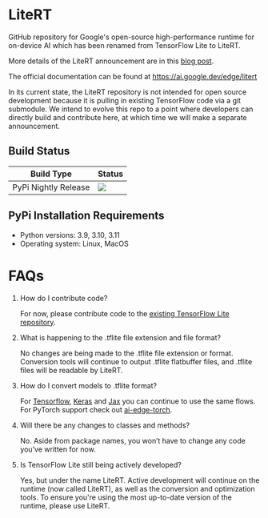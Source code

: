 # LiteRT
GitHub repository for Google's open-source high-performance runtime for
on-device AI which has been renamed from TensorFlow Lite to LiteRT.

More details of the LiteRT announcement are in this [blog
post](https://developers.googleblog.com/en/tensorflow-lite-is-now-litert/).

The official documentation can be found at https://ai.google.dev/edge/litert

In its current state, the LiteRT repository is not intended for open source
development because it is pulling in existing TensorFlow code via a git
submodule. We intend to evolve this repo to a point where developers can
directly build and contribute here, at which time we will make a separate
announcement.


## Build Status

Build Type         |    Status     |
-----------        | --------------|
PyPi Nightly Release    | [![](https://github.com/google-ai-edge/LiteRT/actions/workflows/nightly_pypi_release.yml/badge.svg?branch=main)](https://github.com/google-ai-edge/LiteRT/actions/workflows/nightly_pypi_release.yml) |

## PyPi Installation Requirements

 * Python versions:  3.9, 3.10, 3.11
 * Operating system: Linux, MacOS


# FAQs

1. How do I contribute code?

    For now, please contribute code to the [existing TensorFlow Lite
    repository](https://github.com/tensorflow/tensorflow/blob/master/CONTRIBUTING.md).


2. What is happening to the .tflite file extension and file format?

   No changes are being made to the .tflite file extension or format. Conversion
   tools will continue to output .tflite flatbuffer files, and .tflite files
   will be readable by LiteRT.

3. How do I convert models to .tflite format?

   For [Tensorflow](https://ai.google.dev/edge/litert/models/convert), [Keras](https://ai.google.dev/edge/litert/models/convert) and [Jax](https://ai.google.dev/edge/litert/models/jax_to_tflite) you can continue to use the same flows. For
   PyTorch support check out [ai-edge-torch](https://github.com/google-ai-edge/ai-edge-torch).


4. Will there be any changes to classes and methods?

   No. Aside from package names, you won’t have to change any code you’ve
   written for now.


5. Is TensorFlow Lite still being actively developed?

   Yes, but under the name LiteRT. Active development will continue on the
   runtime (now called LiteRT), as well as the conversion and optimization
   tools.  To ensure you're using the most up-to-date version of the runtime,
   please use LiteRT.
